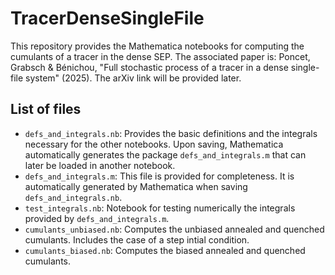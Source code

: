 # TracerDenseSingleFile

This repository provides the Mathematica notebooks for computing the cumulants of a tracer in the dense SEP. The associated paper is: Poncet, Grabsch & Bénichou, "Full stochastic process of a tracer in a dense single-file system" (2025). The arXiv link will be provided later.

## List of files
- `defs_and_integrals.nb`: Provides the basic definitions and the integrals necessary for the other notebooks. Upon saving, Mathematica automatically generates the package `defs_and_integrals.m` that can later be loaded in another notebook.
- `defs_and_integrals.m`: This file is provided for completeness. It is automatically generated by Mathematica when saving `defs_and_integrals.nb`.
- `test_integrals.nb`: Notebook for testing numerically the integrals provided by `defs_and_integrals.m`.
- `cumulants_unbiased.nb`: Computes the unbiased annealed and quenched cumulants. Includes the case of a step intial condition.
- `cumulants_biased.nb`: Computes the biased annealed and quenched cumulants.
